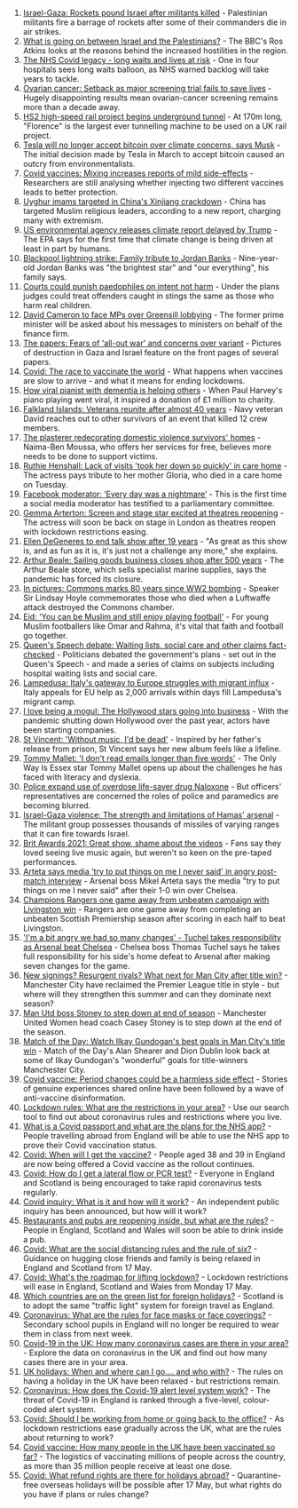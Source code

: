 1. [Israel-Gaza: Rockets pound Israel after militants killed](https://www.bbc.co.uk/news/world-middle-east-57094737) - Palestinian militants fire a barrage of rockets after some of their commanders die in air strikes.
2. [What is going on between Israel and the Palestinians?](https://www.bbc.co.uk/news/world-middle-east-57094575) - The BBC's Ros Atkins looks at the reasons behind the increased hostilities in the region.
3. [The NHS Covid legacy - long waits and lives at risk](https://www.bbc.co.uk/news/health-57092797) - One in four hospitals sees long waits balloon, as NHS warned backlog will take years to tackle.
4. [Ovarian cancer: Setback as major screening trial fails to save lives](https://www.bbc.co.uk/news/health-57087477) - Hugely disappointing results mean ovarian-cancer screening remains more than a decade away.
5. [HS2 high-speed rail project begins underground tunnel](https://www.bbc.co.uk/news/uk-57093884) - At 170m long, "Florence" is the largest ever tunnelling machine to be used on a UK rail project.
6. [Tesla will no longer accept bitcoin over climate concerns, says Musk](https://www.bbc.co.uk/news/business-57096305) - The initial decision made by Tesla in March to accept bitcoin caused an outcry from environmentalists.
7. [Covid vaccines: Mixing increases reports of mild side-effects](https://www.bbc.co.uk/news/health-57075503) - Researchers are still analysing whether injecting two different vaccines leads to better protection.
8. [Uyghur imams targeted in China's Xinjiang crackdown](https://www.bbc.co.uk/news/world-asia-china-56986057) - China has targeted Muslim religious leaders, according to a new report, charging many with extremism.
9. [US environmental agency releases climate report delayed by Trump](https://www.bbc.co.uk/news/world-us-canada-57095347) - The EPA says for the first time that climate change is being driven at least in part by humans.
10. [Blackpool lightning strike: Family tribute to Jordan Banks](https://www.bbc.co.uk/news/uk-england-lancashire-57093289) - Nine-year-old Jordan Banks was "the brightest star" and "our everything", his family says.
11. [Courts could punish paedophiles on intent not harm](https://www.bbc.co.uk/news/uk-57095465) - Under the plans judges could treat offenders caught in stings the same as those who harm real children.
12. [David Cameron to face MPs over Greensill lobbying](https://www.bbc.co.uk/news/uk-politics-57096198) - The former prime minister will be asked about his messages to ministers on behalf of the finance firm.
13. [The papers: Fears of 'all-out war' and concerns over variant](https://www.bbc.co.uk/news/blogs-the-papers-57095446) - Pictures of destruction in Gaza and Israel feature on the front pages of several papers.
14. [Covid: The race to vaccinate the world](https://www.bbc.co.uk/news/world-us-canada-57091041) - What happens when vaccines are slow to arrive - and what it means for ending lockdowns.
15. [How viral pianist with dementia is helping others](https://www.bbc.co.uk/news/uk-57094576) - When Paul Harvey's piano playing went viral, it inspired a donation of £1 million to charity.
16. [Falkland Islands: Veterans reunite after almost 40 years](https://www.bbc.co.uk/news/stories-57075711) - Navy veteran David reaches out to other survivors of an event that killed 12 crew members.
17. [The plasterer redecorating domestic violence survivors' homes](https://www.bbc.co.uk/news/uk-england-derbyshire-57087787) - Naima-Ben Moussa, who offers her services for free, believes more needs to be done to support victims.
18. [Ruthie Henshall: Lack of visits 'took her down so quickly' in care home](https://www.bbc.co.uk/news/uk-57095396) - The actress pays tribute to her mother Gloria, who died in a care home on Tuesday.
19. [Facebook moderator: ‘Every day was a nightmare’](https://www.bbc.co.uk/news/technology-57088382) - This is the first time a social media moderator has testified to a parliamentary committee.
20. [Gemma Arterton: Screen and stage star excited at theatres reopening](https://www.bbc.co.uk/news/entertainment-arts-57093277) - The actress will soon be back on stage in London as theatres reopen with lockdown restrictions easing.
21. [Ellen DeGeneres to end talk show after 19 years](https://www.bbc.co.uk/news/entertainment-arts-57091501) - "As great as this show is, and as fun as it is, it's just not a challenge any more," she explains.
22. [Arthur Beale: Sailing goods business closes shop after 500 years](https://www.bbc.co.uk/news/uk-england-london-57085944) - The Arthur Beale store, which sells specialist marine supplies, says the pandemic has forced its closure.
23. [In pictures: Commons marks 80 years since WW2 bombing](https://www.bbc.co.uk/news/uk-politics-57088372) - Speaker Sir Lindsay Hoyle commemorates those who died when a Luftwaffe attack destroyed the Commons chamber.
24. [Eid: 'You can be Muslim and still enjoy playing football'](https://www.bbc.co.uk/news/newsbeat-57056933) - For young Muslim footballers like Omar and Rahma, it's vital that faith and football go together.
25. [Queen's Speech debate: Waiting lists, social care and other claims fact-checked](https://www.bbc.co.uk/news/57076024) - Politicians debated the government's plans - set out in the Queen's Speech - and made a series of claims on subjects including hospital waiting lists and social care.
26. [Lampedusa: Italy's gateway to Europe struggles with migrant influx](https://www.bbc.co.uk/news/world-europe-57087818) - Italy appeals for EU help as 2,000 arrivals within days fill Lampedusa's migrant camp.
27. [I love being a mogul: The Hollywood stars going into business](https://www.bbc.co.uk/news/business-57069474) - With the pandemic shutting down Hollywood over the past year, actors have been starting companies.
28. [St Vincent: 'Without music, I'd be dead'](https://www.bbc.co.uk/news/entertainment-arts-57026926) - Inspired by her father's release from prison, St Vincent says her new album feels like a lifeline.
29. [Tommy Mallet: 'I don't read emails longer than five words'](https://www.bbc.co.uk/news/education-57074195) - The Only Way Is Essex star Tommy Mallet opens up about the challenges he has faced with literacy and dyslexia.
30. [Police expand use of overdose life-saver drug Naloxone](https://www.bbc.co.uk/news/uk-57094536) - But officers' representatives are concerned the roles of police and paramedics are becoming blurred.
31. [Israel-Gaza violence: The strength and limitations of Hamas' arsenal](https://www.bbc.co.uk/news/world-middle-east-57092245) - The militant group possesses thousands of missiles of varying ranges that it can fire towards Israel.
32. [Brit Awards 2021: Great show, shame about the videos](https://www.bbc.co.uk/news/entertainment-arts-57082190) - Fans say they loved seeing live music again, but weren't so keen on the pre-taped performances.
33. [Arteta says media 'try to put things on me I never said' in angry post-match interview](https://www.bbc.co.uk/sport/football/57095927) - Arsenal boss Mikel Arteta says the media "try to put things on me I never said" after their 1-0 win over Chelsea.
34. [Champions Rangers one game away from unbeaten campaign with Livingston win](https://www.bbc.co.uk/sport/football/56990121) - Rangers are one game away from completing an unbeaten Scottish Premiership season after scoring in each half to beat Livingston.
35. ['I'm a bit angry we had so many changes' - Tuchel takes responsibility as Arsenal beat Chelsea](https://www.bbc.co.uk/sport/football/56990160) - Chelsea boss Thomas Tuchel says he takes full responsibility for his side's home defeat to Arsenal after making seven changes for the game.
36. [New signings? Resurgent rivals? What next for Man City after title win?](https://www.bbc.co.uk/sport/football/57037849) - Manchester City have reclaimed the Premier League title in style - but where will they strengthen this summer and can they dominate next season?
37. [Man Utd boss Stoney to step down at end of season](https://www.bbc.co.uk/sport/football/57091581) - Manchester United Women head coach Casey Stoney is to step down at the end of the season.
38. [Match of the Day: Watch Ilkay Gundogan's best goals in Man City's title win](https://www.bbc.co.uk/sport/av/football/57095623) - Match of the Day's Alan Shearer and Dion Dublin look back at some of Ilkay Gundogan's "wonderful" goals for title-winners Manchester City.
39. [Covid vaccine: Period changes could be a harmless side effect](https://www.bbc.co.uk/news/health-56901353) - Stories of genuine experiences shared online have been followed by a wave of anti-vaccine disinformation.
40. [Lockdown rules: What are the restrictions in your area?](https://www.bbc.co.uk/news/uk-54373904) - Use our search tool to find out about coronavirus rules and restrictions where you live.
41. [What is a Covid passport and what are the plans for the NHS app?](https://www.bbc.co.uk/news/explainers-55718553) - People travelling abroad from England will be able to use the NHS app to prove their Covid vaccination status.
42. [Covid: When will I get the vaccine?](https://www.bbc.co.uk/news/health-55045639) - People aged 38 and 39 in England are now being offered a Covid vaccine as the rollout continues.
43. [Covid: How do I get a lateral flow or PCR test?](https://www.bbc.co.uk/news/health-51943612) - Everyone in England and Scotland is being encouraged to take rapid coronavirus tests regularly.
44. [Covid inquiry: What is it and how will it work?](https://www.bbc.co.uk/news/explainers-57085964) - An independent public inquiry has been announced, but how will it work?
45. [Restaurants and pubs are reopening inside, but what are the rules?](https://www.bbc.co.uk/news/business-52977388) - People in England, Scotland and Wales will soon be able to drink inside a pub.
46. [Covid: What are the social distancing rules and the rule of six?](https://www.bbc.co.uk/news/uk-51506729) - Guidance on hugging close friends and family is being relaxed in England and Scotland from 17 May.
47. [Covid: What's the roadmap for lifting lockdown?](https://www.bbc.co.uk/news/explainers-52530518) - Lockdown restrictions will ease in England, Scotland and Wales from Monday 17 May.
48. [Which countries are on the green list for foreign holidays?](https://www.bbc.co.uk/news/explainers-52544307) - Scotland is to adopt the same "traffic light" system for foreign travel as England.
49. [Coronavirus: What are the rules for face masks or face coverings?](https://www.bbc.co.uk/news/health-51205344) - Secondary school pupils in England will no longer be required to wear them in class from next week.
50. [Covid-19 in the UK: How many coronavirus cases are there in your area?](https://www.bbc.co.uk/news/uk-51768274) - Explore the data on coronavirus in the UK and find out how many cases there are in your area.
51. [UK holidays: When and where can I go.... and who with?](https://www.bbc.co.uk/news/explainers-52646738) - The rules on having a holiday in the UK have been relaxed - but restrictions remain.
52. [Coronavirus: How does the Covid-19 alert level system work?](https://www.bbc.co.uk/news/explainers-52634739) - The threat of Covid-19 in England is ranked through a five-level, colour-coded alert system.
53. [Covid: Should I be working from home or going back to the office?](https://www.bbc.co.uk/news/business-52567567) - As lockdown restrictions ease gradually across the UK, what are the rules about returning to work?
54. [Covid vaccine: How many people in the UK have been vaccinated so far?](https://www.bbc.co.uk/news/health-55274833) - The logistics of vaccinating millions of people across the country, as more than 35 million people receive at least one dose.
55. [Covid: What refund rights are there for holidays abroad?](https://www.bbc.co.uk/news/business-51615412) - Quarantine-free overseas holidays will be possible after 17 May, but what rights do you have if plans or rules change?

